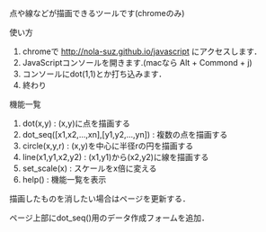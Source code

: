 点や線などが描画できるツールです(chromeのみ)


使い方

1. chromeで http://nola-suz.github.io/javascript にアクセスします．
2. JavaScriptコンソールを開きます.(macなら Alt + Commond + j)
3. コンソールにdot(1,1)とか打ち込みます．
4. 終わり

機能一覧

1. dot(x,y) : (x,y)に点を描画する
2. dot_seq([x1,x2,...,xn],[y1,y2,...,yn]) : 複数の点を描画する
3. circle(x,y,r) : (x,y)を中心に半径rの円を描画する
4. line(x1,y1,x2,y2) : (x1,y1)から(x2,y2)に線を描画する
5. set_scale(x) : スケールをx倍に変える
6. help() : 機能一覧を表示

描画したものを消したい場合はページを更新する．

ページ上部にdot_seq()用のデータ作成フォームを追加．
